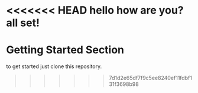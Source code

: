 <<<<<<< HEAD
hello how are you?
all set!
=======
# Getting Started Section
to get started just clone this repository.
>>>>>>> 7d1d2e65df7f9c5ee8240ef11fdbf131f3698b98
